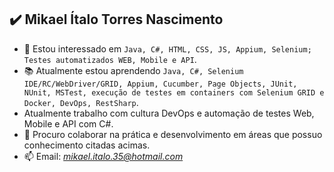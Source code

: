 ✔️ **Mikael Ítalo Torres Nascimento**
---
- 👀 Estou interessado em `Java, C#, HTML, CSS, JS, Appium, Selenium; Testes automatizados WEB, Mobile e API`.
- 📚 Atualmente estou aprendendo `Java, C#, Selenium IDE/RC/WebDriver/GRID, Appium, Cucumber, Page Objects, JUnit, NUnit, MSTest, execução de testes em containers com Selenium GRID e Docker, DevOps, RestSharp`.
- Atualmente trabalho com cultura DevOps e automação de testes Web, Mobile e API com C#.
- 🤝 Procuro colaborar na prática e desenvolvimento em áreas que possuo conhecimento citadas acimas.
- 📫 Email: *mikael.italo.35@hotmail.com* 

<!---
Mikael-Italo/Mikael-Italo is a ✨ special ✨ repository because its `README.md` (this file) appears on your GitHub profile.
You can click the Preview link to take a look at your changes.
--->
